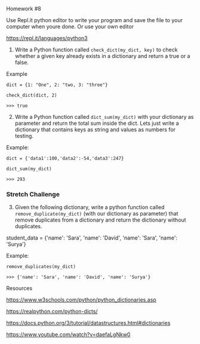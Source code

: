 Homework #8

Use Repl.it python editor to write your program and save the file to your computer when youre done. Or use your own editor

https://repl.it/languages/python3

1. Write a Python function called ```check_dict(my_dict, key)``` to check whether a given key already exists in a dictionary and return a true or a false.

Example

```
dict = {1: "One", 2: "two, 3: "three"}

check_dict(dict, 2)

>>> true
```


2. Write a Python function called ```dict_sum(my_dict)``` with your dictionary as parameter and return the total sum inside the dict. Lets just write a dictionary that contains keys as string and values as numbers for testing.

Example:

```
dict = {'data1':100,'data2':-54,'data3':247}

dict_sum(my_dict)

>>> 293 
```

### Stretch Challenge

3. Given the following dictionary, write a python function called ```remove_duplicate(my_dict)``` (with our dictionary as parameter) that remove duplicates from a dictionary and return the dictionary without duplicates.

student_data = {'name': 'Sara', 'name': 'David', 'name': 'Sara', 'name': 'Surya'}

Example:

```
remove_duplicates(my_dict)

>>> {'name': 'Sara', 'name': 'David', 'name': 'Surya'}
```

Resources

https://www.w3schools.com/python/python_dictionaries.asp

https://realpython.com/python-dicts/

https://docs.python.org/3/tutorial/datastructures.html#dictionaries

https://www.youtube.com/watch?v=daefaLgNkw0
